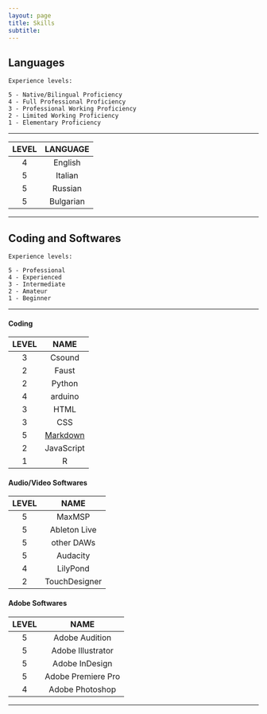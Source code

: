 ```yaml
---
layout: page
title: Skills
subtitle:
---
```


## Languages

```
Experience levels:

5 - Native/Bilingual Proficiency
4 - Full Professional Proficiency
3 - Professional Working Proficiency
2 - Limited Working Proficiency
1 - Elementary Proficiency
```
____________

|LEVEL|LANGUAGE|
|:---:|:---:|
|4|English|
|5|Italian|
|5|Russian|
|5|Bulgarian|

____________

## Coding and Softwares

```
Experience levels:

5 - Professional
4 - Experienced
3 - Intermediate
2 - Amateur
1 - Beginner
```

____________

#### Coding

|LEVEL|NAME|
|:---:|:---:|
|3|Csound|
|2|Faust|
|2|Python|
|4|arduino|
|3|HTML|
|3|CSS|
|5|[Markdown](https://en.m.wikipedia.org/wiki/Markdown)|
|2|JavaScript|
|1|R|

#### Audio/Video Softwares

|LEVEL|NAME|
|:---:|:---:|
|5|MaxMSP|
|5|Ableton Live|
|5|other DAWs|
|5|Audacity|
|4|LilyPond|
|2|TouchDesigner|

#### Adobe Softwares

|LEVEL|NAME|
|:---:|:---:|
|5|Adobe Audition|
|5|Adobe Illustrator|
|5|Adobe InDesign|
|5|Adobe Premiere Pro|
|4|Adobe Photoshop|

____________
